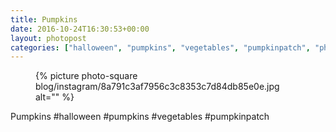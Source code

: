 ```yaml
---
title: Pumpkins
date: 2016-10-24T16:30:53+00:00
layout: photopost
categories: ["halloween", "pumpkins", "vegetables", "pumpkinpatch", "photos", "instagram"]
---
```


<figure class="photo photo--square">
  {% picture photo-square blog/instagram/8a791c3af7956c3c8353c7d84db85e0e.jpg alt="" %}
</figure>

Pumpkins
#halloween #pumpkins #vegetables #pumpkinpatch
